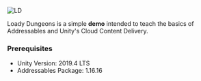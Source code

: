 ![LD](https://user-images.githubusercontent.com/263776/110165036-dde21300-7db7-11eb-8f49-e7745ed44b35.png)

Loady Dungeons is a simple **demo** intended to teach the basics of Addressables and Unity's Cloud Content Delivery.

### Prerequisites
* Unity Version: 2019.4 LTS
* Addressables Package: 1.16.16
